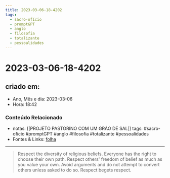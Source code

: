```yaml
---
title: 2023-03-06-18-4202
tags:
  - sacro-ofício
  - promptGPT
  - anglo
  - filosofia
  - totalizante
  - pessoalidades
---
```

# 2023-03-06-18-4202

## criado em: 
-  Ano, Mês e dia: 2023-03-06
- Hora: 18:42

### Conteúdo Relacionado
- notas: [[PROJETO PASTORINO COM UM GRÃO DE SAL]]
tags: #sacro-ofício #promptGPT #anglo #filosofia #totalizante #pessoalidades 
- Fontes & Links: [folha](https://www1.folha.uol.com.br/folha/livrariadafolha/825139-ha-cem-anos-nascia-carlos-torres-pastorino-autor-de-minutos-de-sabedoria.shtml)
---
>Respect the diversity of religious beliefs. Everyone has the right to choose their own path. Respect others' freedom of belief as much as you value your own. Avoid arguments and do not attempt to convert others unless asked to do so. Respect begets respect.